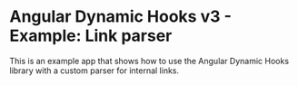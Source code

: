 # Angular Dynamic Hooks v3 - Example: Link parser

This is an example app that shows how to use the Angular Dynamic Hooks library with a custom parser for internal links.
